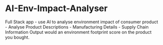 # AI-Env-Impact-Analyser
Full Stack app - use AI to analyse   environment impact of consumer product  - Analyse Product Descriptions - Manufacturing Details - Supply Chain Information  Output would an environment footprint score on the product you bought.

